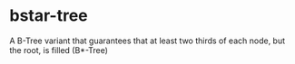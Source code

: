# bstar-tree
A B-Tree variant that guarantees that at least two thirds of each node, but the root, is filled (B*-Tree)

